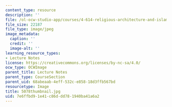 ```yaml
---
content_type: resource
description: ''
file: /ol-ocw-studio-app/courses/4-614-religious-architecture-and-islamic-cultures-fall-2002/7e6ffbd91e41c86ddd781940ba41a6a2_5078thumbnail.jpg
file_size: 22187
file_type: image/jpeg
image_metadata:
  caption: ''
  credit: ''
  image-alt: ''
learning_resource_types:
- Lecture Notes
license: https://creativecommons.org/licenses/by-nc-sa/4.0/
ocw_type: OCWImage
parent_title: Lecture Notes
parent_type: CourseSection
parent_uid: 68abeaab-4eff-532c-e858-18d3ffb567bd
resourcetype: Image
title: 5078thumbnail.jpg
uid: 7e6ffbd9-1e41-c86d-dd78-1940ba41a6a2
---
```

